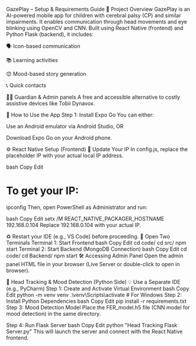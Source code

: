GazePlay – Setup & Requirements Guide
🧠 Project Overview
GazePlay is an AI-powered mobile app for children with cerebral palsy (CP) and similar impairments. It enables communication through head movements and eye blinking using OpenCV and CNN. Built using React Native (frontend) and Python Flask (backend), it includes:

🗣️ Icon-based communication

📚 Learning activities

😊 Mood-based story generation

📞 Quick contacts

🧑‍👩‍ Guardian & Admin panels
A free and accessible alternative to costly assistive devices like Tobii Dynavox.

📲 How to Use the App
Step 1: Install Expo Go
You can either:

Use an Android emulator via Android Studio, OR

Download Expo Go on your Android phone.

⚙️ React Native Setup (Frontend)
🔧 Update Your IP
In config.js, replace the placeholder IP with your actual local IP address.

bash
Copy
Edit
# To get your IP:
ipconfig
Then, open PowerShell as Administrator and run:

bash
Copy
Edit
setx /M REACT_NATIVE_PACKAGER_HOSTNAME 192.168.0.104
Replace 192.168.0.104 with your actual IP.

♻️ Restart your IDE (e.g., VS Code) before proceeding.
📂 Open Two Terminals
Terminal 1: Start Frontend
bash
Copy
Edit
cd code/
cd src/
npm start
Terminal 2: Start Backend (MongoDB Connection)
bash
Copy
Edit
cd code/
cd Backend/
npm start
🛠️ Accessing Admin Panel
Open the admin panel HTML file in your browser (Live Server or double-click to open in browser).

🧠 Head Tracking & Mood Detection (Python Side)
💡 Use a Separate IDE (e.g., PyCharm)
Step 1: Create and Activate Virtual Environment
bash
Copy
Edit
python -m venv venv
.\venv\Scripts\activate  # For Windows
Step 2: Install Python Dependencies
bash
Copy
Edit
pip install -r requirements.txt
Step 3: Mood Detection Model
Place the FER_model.h5 file (CNN model for mood detection) in the same directory.

Step 4: Run Flask Server
bash
Copy
Edit
python "Head Tracking Flask Server.py"
This will launch the server and connect with the React Native frontend.
